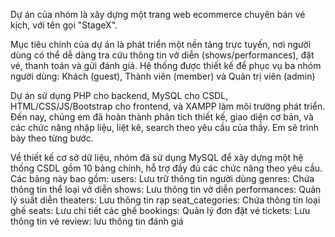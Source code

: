 Dự án của nhóm là xây dựng một trang web ecommerce chuyên bán vé kịch, với tên gọi "StageX". 

Mục tiêu chính của dự án là phát triển một nền tảng trực tuyến, nơi người dùng có thể dễ dàng tra cứu thông tin vở diễn (shows/performances), đặt vé, thanh toán và gửi đánh giá. Hệ thống được thiết kế để phục vụ ba nhóm người dùng: Khách (guest), Thành viên (member) và Quản trị viên (admin)


Dự án sử dụng PHP cho backend, MySQL cho CSDL, HTML/CSS/JS/Bootstrap cho frontend, và XAMPP làm môi trường phát triển. Đến nay, chúng em đã hoàn thành phân tích thiết kế, giao diện cơ bản, và các chức năng nhập liệu, liệt kê, search theo yêu cầu của thầy. Em sẽ trình bày theo từng bước.

Về thiết kế cơ sở dữ liệu, nhóm đã sử dụng MySQL để xây dựng một hệ thống CSDL gồm 10 bảng chính, hỗ trợ đầy đủ các chức năng theo yêu cầu. Các bảng này bao gồm:
users: Lưu trữ thông tin người dùng
genres: Chứa thông tin thể loại vở diễn
shows: Lưu thông tin vở diễn
performances: Quản lý suất diễn
theaters: Lưu thông tin rạp
seat_categories: Chứa thông tin loại ghế
seats: Lưu chi tiết các ghế
bookings: Quản lý đơn đặt vé
tickets: Lưu thông tin vé
review: lưu thông tin đánh giá
